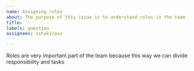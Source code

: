 ```yaml
---
name: Assigning roles
about: The purpose of this issue is to understand roles in the team
title: ''
labels: question
assignees: zshakirova

---
```


Roles are very important part of the team because this way we can divide responsibility and tasks

